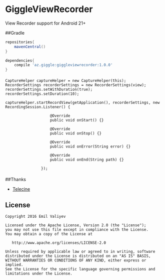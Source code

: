 # GiggleViewRecorder
View Recorder support for Android 21+

##Gradle

```groovy
repositories{
    mavenCentral()
}

dependencies{
    compile 'az.giggle:giggleviewrecorder:1.0.0'
}
```

####


    CaptureHelper captureHelper = new CaptureHelper(this);
    RecorderSettings recorderSettings = new RecorderSettings(view);
    recorderSettings.setWithDuration(true);
    recorderSettings.setDuration(10);

    captureHelper.startRecordView(getApplication(), recorderSettings, new RecordingSession.Listener() {
    
                        @Override
                        public void onStart() {}

                        @Override
                        public void onStop() {}

                        @Override
                        public void onError(String error) {}

                        @Override
                        public void onEnd(String path) {}
                        
                    });
####

##Thanks
*   [Telecine](https://github.com/JakeWharton/Telecine)

License
-------

    Copyright 2016 Emil Valiyev

    Licensed under the Apache License, Version 2.0 (the "License");
    you may not use this file except in compliance with the License.
    You may obtain a copy of the License at

       http://www.apache.org/licenses/LICENSE-2.0

    Unless required by applicable law or agreed to in writing, software
    distributed under the License is distributed on an "AS IS" BASIS,
    WITHOUT WARRANTIES OR CONDITIONS OF ANY KIND, either express or implied.
    See the License for the specific language governing permissions and
    limitations under the License.
